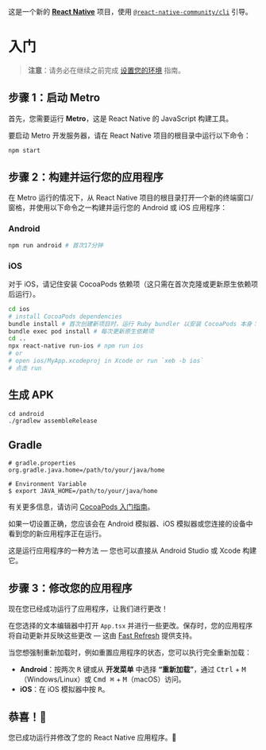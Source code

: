 这是一个新的 [**React Native**](https://reactnative.dev) 项目，使用 [`@react-native-community/cli`](https://github.com/react-native-community/cli) 引导。

# 入门

> **注意**：请务必在继续之前完成 [设置您的环境](https://reactnative.dev/docs/set-up-your-environment) 指南。

## 步骤 1：启动 Metro

首先，您需要运行 **Metro**，这是 React Native 的 JavaScript 构建工具。

要启动 Metro 开发服务器，请在 React Native 项目的根目录中运行以下命令：

```sh
npm start
```

## 步骤 2：构建并运行您的应用程序

在 Metro 运行的情况下，从 React Native 项目的根目录打开一个新的终端窗口/窗格，并使用以下命令之一构建并运行您的 Android 或 iOS 应用程序：

### Android

```sh
npm run android # 首次17分钟
```

### iOS

对于 iOS，请记住安装 CocoaPods 依赖项（这只需在首次克隆或更新原生依赖项后运行）。


```sh
cd ios
# install CocoaPods dependencies
bundle install # 首次创建新项目时，运行 Ruby bundler 以安装 CocoaPods 本身：
bundle exec pod install # 每次更新原生依赖项
cd ..
npx react-native run-ios # npm run ios
# or
# open ios/MyApp.xcodeproj in Xcode or run `xeb -b ios`
# 点击 run 
```


## 生成 APK
```
cd android
./gradlew assembleRelease
```

## Gradle
```
# gradle.properties
org.gradle.java.home=/path/to/your/java/home 
```
```
# Environment Variable
$ export JAVA_HOME=/path/to/your/java/home
```

有关更多信息，请访问 [CocoaPods 入门指南](https://guides.cocoapods.org/using/getting-started.html)。

如果一切设置正确，您应该会在 Android 模拟器、iOS 模拟器或您连接的设备中看到您的新应用程序正在运行。

这是运行应用程序的一种方法 — 您也可以直接从 Android Studio 或 Xcode 构建它。

## 步骤 3：修改您的应用程序

现在您已经成功运行了应用程序，让我们进行更改！

在您选择的文本编辑器中打开 `App.tsx` 并进行一些更改。保存时，您的应用程序将自动更新并反映这些更改 — 这由 [Fast Refresh](https://reactnative.dev/docs/fast-refresh) 提供支持。

当您想强制重新加载时，例如重置应用程序的状态，您可以执行完全重新加载：

- **Android**：按两次 <kbd>R</kbd> 键或从 **开发菜单** 中选择 **“重新加载”**，通过 <kbd>Ctrl</kbd> + <kbd>M</kbd>（Windows/Linux）或 <kbd>Cmd ⌘</kbd> + <kbd>M</kbd>（macOS）访问。
- **iOS**：在 iOS 模拟器中按 <kbd>R</kbd>。

## 恭喜！:tada:

您已成功运行并修改了您的 React Native 应用程序。:partying_face:
